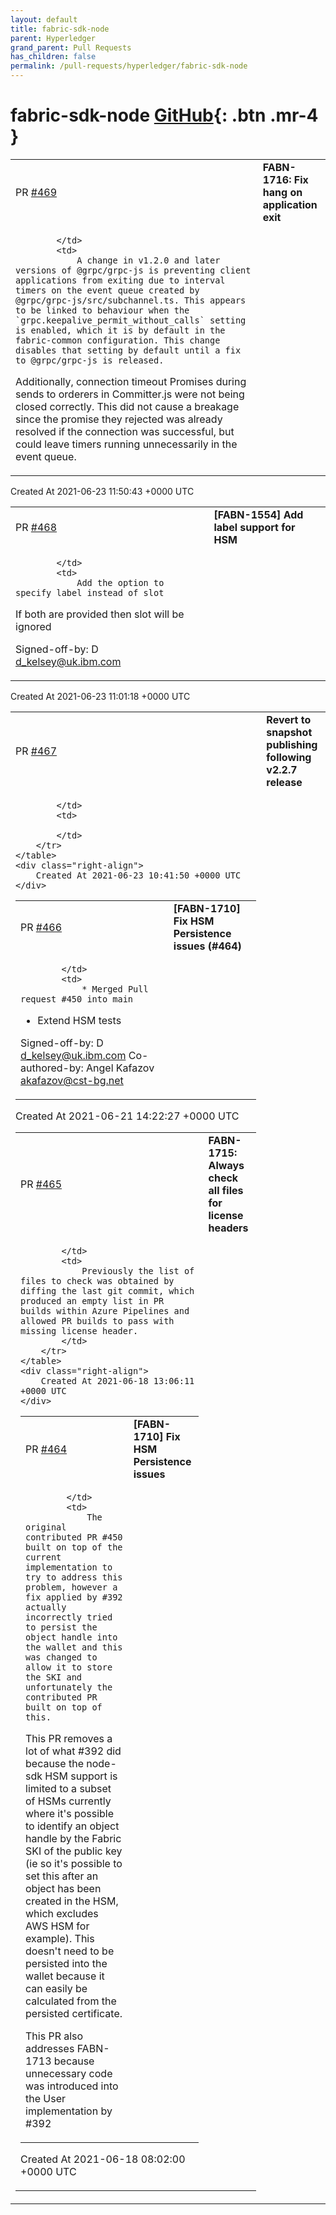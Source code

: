 ```yaml
---
layout: default
title: fabric-sdk-node
parent: Hyperledger
grand_parent: Pull Requests
has_children: false
permalink: /pull-requests/hyperledger/fabric-sdk-node
---
```


# fabric-sdk-node <span class="fs-3 right-align">[GitHub](https://github.com/hyperledger/fabric-sdk-node){: .btn .mr-4 }</span>


<div>
    <table>
        <tr>
            <td>
                PR <a href="https://github.com/hyperledger/fabric-sdk-node/pull/469" class=".btn">#469</a>
            </td>
            <td>
                <b>
                    FABN-1716: Fix hang on application exit
                </b>
            </td>
        </tr>
        <tr>
            <td>
                
            </td>
            <td>
                A change in v1.2.0 and later versions of @grpc/grpc-js is preventing client applications from exiting due to interval timers on the event queue created by @grpc/grpc-js/src/subchannel.ts. This appears to be linked to behaviour when the `grpc.keepalive_permit_without_calls` setting is enabled, which it is by default in the fabric-common configuration. This change disables that setting by default until a fix to @grpc/grpc-js is released.

Additionally, connection timeout Promises during sends to orderers in Committer.js were not being closed correctly. This did not cause a breakage since the promise they rejected was already resolved if the connection was successful, but could leave timers running unnecessarily in the event queue.
            </td>
        </tr>
    </table>
    <div class="right-align">
        Created At 2021-06-23 11:50:43 +0000 UTC
    </div>
</div>

<div>
    <table>
        <tr>
            <td>
                PR <a href="https://github.com/hyperledger/fabric-sdk-node/pull/468" class=".btn">#468</a>
            </td>
            <td>
                <b>
                    [FABN-1554] Add label support for HSM
                </b>
            </td>
        </tr>
        <tr>
            <td>
                
            </td>
            <td>
                Add the option to specify label instead of slot
If both are provided then slot will be ignored

Signed-off-by: D <d_kelsey@uk.ibm.com>
            </td>
        </tr>
    </table>
    <div class="right-align">
        Created At 2021-06-23 11:01:18 +0000 UTC
    </div>
</div>

<div>
    <table>
        <tr>
            <td>
                PR <a href="https://github.com/hyperledger/fabric-sdk-node/pull/467" class=".btn">#467</a>
            </td>
            <td>
                <b>
                    Revert to snapshot publishing following v2.2.7 release
                </b>
            </td>
        </tr>
        <tr>
            <td>
                
            </td>
            <td>
                
            </td>
        </tr>
    </table>
    <div class="right-align">
        Created At 2021-06-23 10:41:50 +0000 UTC
    </div>
</div>

<div>
    <table>
        <tr>
            <td>
                PR <a href="https://github.com/hyperledger/fabric-sdk-node/pull/466" class=".btn">#466</a>
            </td>
            <td>
                <b>
                    [FABN-1710] Fix HSM Persistence issues (#464)
                </b>
            </td>
        </tr>
        <tr>
            <td>
                
            </td>
            <td>
                * Merged Pull request #450 into main
* Extend HSM tests

Signed-off-by: D <d_kelsey@uk.ibm.com>
Co-authored-by: Angel Kafazov <akafazov@cst-bg.net>
            </td>
        </tr>
    </table>
    <div class="right-align">
        Created At 2021-06-21 14:22:27 +0000 UTC
    </div>
</div>

<div>
    <table>
        <tr>
            <td>
                PR <a href="https://github.com/hyperledger/fabric-sdk-node/pull/465" class=".btn">#465</a>
            </td>
            <td>
                <b>
                    FABN-1715: Always check all files for license headers
                </b>
            </td>
        </tr>
        <tr>
            <td>
                
            </td>
            <td>
                Previously the list of files to check was obtained by diffing the last git commit, which produced an empty list in PR builds within Azure Pipelines and allowed PR builds to pass with missing license header.
            </td>
        </tr>
    </table>
    <div class="right-align">
        Created At 2021-06-18 13:06:11 +0000 UTC
    </div>
</div>

<div>
    <table>
        <tr>
            <td>
                PR <a href="https://github.com/hyperledger/fabric-sdk-node/pull/464" class=".btn">#464</a>
            </td>
            <td>
                <b>
                    [FABN-1710] Fix HSM Persistence issues
                </b>
            </td>
        </tr>
        <tr>
            <td>
                
            </td>
            <td>
                The original contributed PR #450 built on top of the current implementation to try to address this problem, however a fix applied by #392 actually incorrectly tried to persist the object handle into the wallet and this was changed to allow it to store the SKI and unfortunately the contributed PR built on top of this.

This PR removes a lot of what #392 did because the node-sdk HSM support is limited to a subset of HSMs currently where it's possible to identify an object handle by the Fabric SKI of the public key (ie so it's possible to set this after an object has been created in the HSM, which excludes AWS HSM for example). This doesn't need to be persisted into the wallet because it can easily be calculated from the persisted certificate.

This PR also addresses FABN-1713 because unnecessary code was introduced into the User implementation by #392 
            </td>
        </tr>
    </table>
    <div class="right-align">
        Created At 2021-06-18 08:02:00 +0000 UTC
    </div>
</div>

